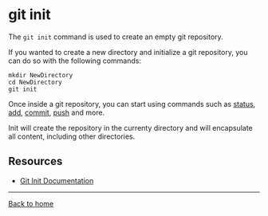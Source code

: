 # git init

The `git init` command is used to create an empty git repository.

If you wanted to create a new directory and initialize a git repository, you can do so with the following commands:
```
mkdir NewDirectory
cd NewDirectory
git init
```
Once inside a git repository, you can start using commands such as
[status](.//Status.md),
[add](./Add.md),
[commit](./Commit.md),
[push](./Push.md)
and more.

Init will create the repository in the currenty directory and will encapsulate all content, including other directories.

## Resources

- [Git Init Documentation](https://git-scm.com/docs/git-init)
---
[Back to home](../README.md)
